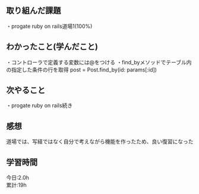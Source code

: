 ## 取り組んだ課題
・progate ruby on rails道場1(100%)

## わかったこと(学んだこと)
・コントローラで定義する変数には@をつける
・find_byメソッドでテーブル内の指定した条件の行を取得
post = Post.find_by(id: params[:id])

## 次やること
・progate  ruby on rails続き  

## 感想
道場では、写経ではなく自分で考えながら機能を作ったため、良い復習になった 

## 学習時間
今日:2.0h  
累計:19h  
